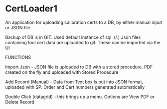 # CertLoader1

An application for uploading calibration certs to a DB, by either manual input or JSON file



Backup of DB is in GIT.  Used default instance of sql.  (/.)
Json files containing tool cert data are uploaded to git.  These can be imported via the UI


FUNCTIONS

Import Json - JSON file is uploaded to DB with a stored procedure.  PDF created on the fly and uploaded with Stored Procedure

Add Record (Manual) - Data from Text box is put into JSON format, uploaded with SP. Order and Cert numbers generated automatically

Double Click (datagrid) -  this brings up a menu.  Options are View PDF or Delete Record


